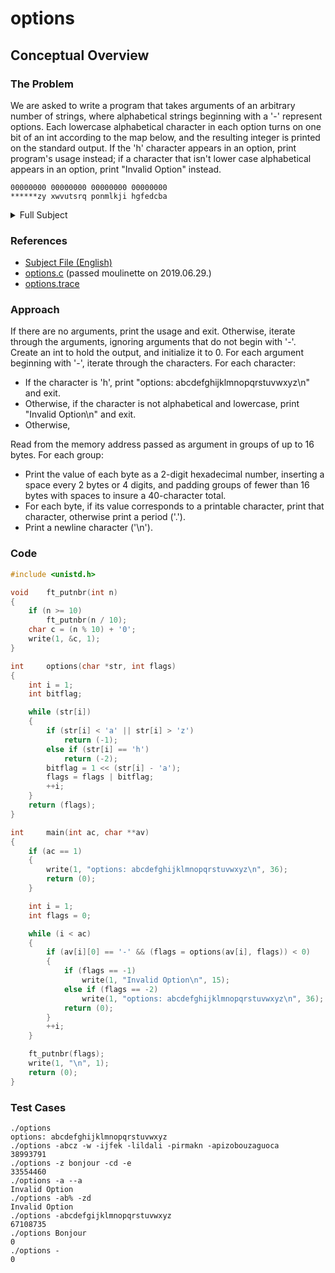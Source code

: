 # options

## Conceptual Overview
### The Problem
We are asked to write a program that takes arguments of an arbitrary number of strings, where alphabetical strings beginning with a '-' represent options. Each lowercase alphabetical character in each option turns on one bit of an int according to the map below, and the resulting integer is printed on the standard output. If the 'h' character appears in an option, print program's usage instead; if a character that isn't lower case alphabetical appears in an option, print "Invalid Option" instead.

```
00000000 00000000 00000000 00000000
******zy xwvutsrq ponmlkji hgfedcba
```

<details>
	<summary>Full Subject</summary>

```
	Assignment name  : options
	Expected files   : *.c *.h
	Allowed functions: write
	--------------------------------------------------------------------------------

	Write a program that takes an undefined number of arguments and writes on
	standard output an integer representation of those options, stored as bit flags,
	followed by a newline.

	An option is an argument that begins by a '-' and has multiple characters which
	could be: abcdefghijklmnopqrstuvwxyz

	All options are stocked in a single int and each option represents a bit of that
	int, and should be stocked like this:

	00000000 00000000 00000000 00000000
	******zy xwvutsrq ponmlkji hgfedcba

	Launching the program without arguments, or with the '-h' flag, must print a
	usage on the standard output, as shown in the following examples.

	A wrong option must print "Invalid Option" followed by a newline.

	Examples:
	$>./options
	options: abcdefghijklmnopqrstuvwxyz
	$>./options -abc -ijk
	1799
	$>./options -z | cat -e
	33554432$
	$>./options -abc -hijk
	options: abcdefghijklmnopqrstuvwxyz
	$>./options -%
	Invalid Option
```
</details>

### References
* [Subject File (English)](subject.en.txt)
* [options.c](options.c) (passed moulinette on 2019.06.29.)
* [options.trace](options.trace)

### Approach
If there are no arguments, print the usage and exit. Otherwise, iterate through the arguments, ignoring arguments that do not begin with '-'. Create an int to hold the output, and initialize it to 0. For each argument beginning with '-', iterate through the characters. For each character:
* If the character is 'h', print "options: abcdefghijklmnopqrstuvwxyz\n" and exit.
* Otherwise, if the character is not alphabetical and lowercase, print "Invalid Option\n" and exit.
* Otherwise, 

Read from the memory address passed as argument in groups of up to 16 bytes. For each group:
* Print the value of each byte as a 2-digit hexadecimal number, inserting a space every 2 bytes or 4 digits, and padding groups of fewer than 16 bytes with spaces to insure a 40-character total.
* For each byte, if its value corresponds to a printable character, print that character, otherwise print a period ('.').
* Print a newline character ('\n').

### Code
```C
#include <unistd.h>

void	ft_putnbr(int n)
{
	if (n >= 10)
		ft_putnbr(n / 10);
	char c = (n % 10) + '0';
	write(1, &c, 1);
}

int		options(char *str, int flags)
{
	int i = 1;
	int bitflag;

	while (str[i])
	{
		if (str[i] < 'a' || str[i] > 'z')
			return (-1);
		else if (str[i] == 'h')
			return (-2);
		bitflag = 1 << (str[i] - 'a');
		flags = flags | bitflag;
		++i;
	}
	return (flags);
}

int		main(int ac, char **av)
{
	if (ac == 1)
	{
		write(1, "options: abcdefghijklmnopqrstuvwxyz\n", 36);
		return (0);
	}

	int i = 1;
	int flags = 0;

	while (i < ac)
	{
		if (av[i][0] == '-' && (flags = options(av[i], flags)) < 0)
		{
			if (flags == -1)
				write(1, "Invalid Option\n", 15);
			else if (flags == -2)
				write(1, "options: abcdefghijklmnopqrstuvwxyz\n", 36);
			return (0);
		}
		++i;
	}

	ft_putnbr(flags);
	write(1, "\n", 1);
	return (0);
}
```

### Test Cases
```
./options
options: abcdefghijklmnopqrstuvwxyz
./options -abcz -w -ijfek -lildali -pirmakn -apizobouzaguoca
38993791
./options -z bonjour -cd -e
33554460
./options -a --a
Invalid Option
./options -ab% -zd
Invalid Option
./options -abcdefgijklmnopqrstuvwxyz
67108735
./options Bonjour
0
./options -
0
```